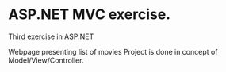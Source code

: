 # ASP.NET MVC exercise.
Third exercise in ASP.NET

Webpage presenting list of movies
Project is done in concept of Model/View/Controller.


